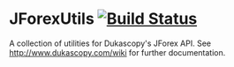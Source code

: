 JForexUtils [![Build Status](https://travis-ci.org/juxeii/JForexUtils.svg?branch=master)](https://travis-ci.org/juxeii/JForexUtils)
===========

A collection of utilities for Dukascopy's JForex API.
See http://www.dukascopy.com/wiki for further documentation.
